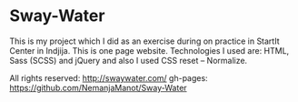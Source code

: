 # Sway-Water

This is my project which I did as an exercise during on practice in StartIt Center in Indjija.
This is one page website. Technologies I used are: HTML, Sass (SCSS) and jQuery and also I used CSS reset – Normalize. 

All rights reserved: http://swaywater.com/
gh-pages: https://github.com/NemanjaManot/Sway-Water

